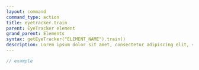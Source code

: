 ```yaml
---
layout: command
command_type: action
title: eyetracker.train
parent: EyeTracker element
grand_parent: Elements
syntax: getEyeTracker("ELEMENT_NAME").train()
description: Lorem ipsum dolor sit amet, consectetur adipiscing elit, sed do eiusmod tempor incididunt ut labore et dolore magna aliqua. Ut enim ad minim veniam, quis nostrud exercitation ullamco laboris nisi ut aliquip ex ea commodo consequat.
---
```


```javascript
// example
```
